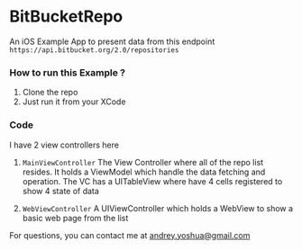 # BitBucketRepo

An iOS Example App to present data from this endpoint `https://api.bitbucket.org/2.0/repositories`

### How to run this Example ?
1. Clone the repo
2. Just run it from your XCode

### Code
I have 2 view controllers here
1. `MainViewController`
The View Controller where all of the repo list resides. It holds a ViewModel which handle the data fetching and operation.
The VC has a UITableView where have 4 cells registered to show 4 state of data

2. `WebViewController`
A UIViewController which holds a WebView to show a basic web page from the list

For questions, you can contact me at andrey.yoshua@gmail.com
